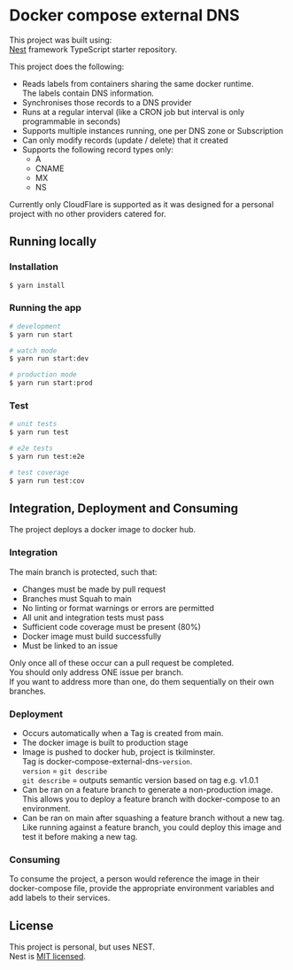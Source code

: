 # Docker compose external DNS

This project was built using:<br/>
[Nest](https://github.com/nestjs/nest) framework TypeScript starter repository.

This project does the following:

- Reads labels from containers sharing the same docker runtime.<br/>
  The labels contain DNS information.
- Synchronises those records to a DNS provider
- Runs at a regular interval (like a CRON job but interval is only programmable in seconds)
- Supports multiple instances running, one per DNS zone or Subscription
- Can only modify records (update / delete) that it created
- Supports the following record types only:
  - A
  - CNAME
  - MX
  - NS

Currently only CloudFlare is supported as it was designed for a personal project with no other providers catered for.

## Running locally

### Installation

```bash
$ yarn install
```

### Running the app

```bash
# development
$ yarn run start

# watch mode
$ yarn run start:dev

# production mode
$ yarn run start:prod
```

### Test

```bash
# unit tests
$ yarn run test

# e2e tests
$ yarn run test:e2e

# test coverage
$ yarn run test:cov
```

## Integration, Deployment and Consuming

The project deploys a docker image to docker hub.

### Integration

The main branch is protected, such that:

- Changes must be made by pull request
- Branches must Squah to main
- No linting or format warnings or errors are permitted
- All unit and integration tests must pass
- Sufficient code coverage must be present (80%)
- Docker image must build successfully
- Must be linked to an issue

Only once all of these occur can a pull request be completed.<br/>
You should only address ONE issue per branch.<br/>
If you want to address more than one, do them sequentially on their own branches.

### Deployment

- Occurs automatically when a Tag is created from main.
- The docker image is built to production stage
- Image is pushed to docker hub, project is tkilminster.<br/>
  Tag is docker-compose-external-dns-`version`.<br/>
  `version` = `git describe`<br/>
  `git describe` = outputs semantic version based on tag e.g. v1.0.1
- Can be ran on a feature branch to generate a non-production image.<br/>
  This allows you to deploy a feature branch with docker-compose to an environment.
- Can be ran on main after squashing a feature branch without a new tag.<br/>
  Like running against a feature branch, you could deploy this image and test it before making a new tag.

### Consuming

To consume the project, a person would reference the image in their docker-compose file, provide the appropriate environment variables and add labels to their services.

## License

This project is personal, but uses NEST.<br/>
Nest is [MIT licensed](LICENSE).
